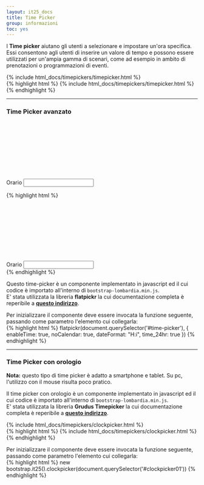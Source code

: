 ```yaml
---
layout: it25_docs
title: Time Picker
group: informazioni
toc: yes
---
```


I **Time picker** aiutano gli utenti a selezionare e impostare un'ora specifica.  
Essi consentono agli utenti di inserire un valore di tempo e possono essere utilizzati per un'ampia gamma di scenari, come ad esempio in ambito di prenotazioni o programmazioni di eventi.

<div class="bd-example">
{% include html_docs/timepickers/timepicker.html %}
</div>
{% highlight html %}
{% include html_docs/timepickers/timepicker.html %}
{% endhighlight %}

---

### Time Picker avanzato

<div class="bd-example">
  <div class="row">
    <div class="col-12 col-lg-4">
      <div class="form-group" style="margin-bottom:0px">
        <div class="input-group">
          <div class="input-group-prepend">
            <div class="input-group-text">
              <svg class="icon icon-sm"><use xlink:href="{{ site.baseurl }}/dist/svg/sprites.svg#it-clock"></use></svg>
            </div>
          </div>
          <label class="active" for="time-picker">Orario</label>
          <input type="text" class="form-control" id="time-picker" name="time-picker"
                aria-label="indicare ore e minuti separate da due punti." />
        </div>
      </div>
    </div>
  </div>
</div>

{% highlight html %}
<div class="form-group">
  <div class="input-group">
    <div class="input-group-prepend">
      <div class="input-group-text">
        <svg class="icon icon-sm"><use xlink:href="{{ site.baseurl }}/dist/svg/sprites.svg#it-clock"></use></svg>
      </div>
    </div>
    <label class="active" for="time-picker">Orario</label>
    <input type="text" class="form-control" id="time-picker" name="time-picker"
          aria-label="indicare ore e minuti separate da due punti." />
  </div>
</div>
{% endhighlight %}

Questo time-picker è un componente implementato in javascript ed il cui codice è importato all'interno di `bootstrap-lombardia.min.js`.  
E' stata utilizzata la libreria **flatpickr** la cui documentazione completa è reperibile a **[questo indirizzo](https://flatpickr.js.org/options/)**.

Per inizializzare il componente deve essere invocata la funzione seguente, passando come parametro l'elemento cui collegarla:  
{% highlight html %}
flatpickr(document.querySelector('#time-picker'), {
  enableTime: true,
  noCalendar: true,
  dateFormat: "H:i",
  time_24hr: true
})
{% endhighlight %}

---

### Time Picker con orologio

**Nota:** questo tipo di time picker è adatto a smartphone e tablet. Su pc, l'utilizzo con il mouse risulta poco pratico.

Il time picker con orologio è un componente implementato in javascript ed il cui codice è importato all'interno di `bootstrap-lombardia.min.js`.  
E' stata utilizzata la libreria **Grudus Timepicker** la cui documentazione completa è reperibile a **[questo indirizzo](https://grudus.github.io/Timepicker/)**.

<div class="bd-example">
  <div class="row">
    <div class="col-12 col-lg-4">
       {% include html_docs/timepickers/clockpicker.html %}
    </div>
  </div>
</div>
{% highlight html %}
{% include html_docs/timepickers/clockpicker.html %}
{% endhighlight %}

Per inizializzare il componente deve essere invocata la funzione seguente, passando come parametro l'elemento cui collegarla:  
{% highlight html %}
new bootstrap.it25().clockpicker(document.querySelector('#clockpicker01'))
{% endhighlight %}
